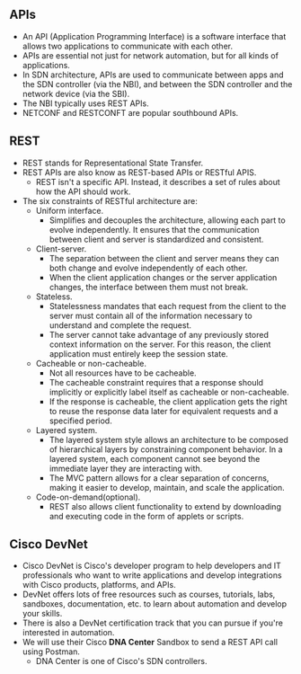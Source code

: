 ## APIs
* An API (Application Programming Interface) is a software interface that allows two applications to communicate with each other.
* APIs are essential not just for network automation, but for all kinds of applications.
* In SDN architecture, APIs are used to communicate between apps and the SDN controller (via the NBI), and between the SDN controller and the network device (via the SBI).
* The NBI typically uses REST APIs.
* NETCONF and RESTCONFT are popular southbound APIs.
## REST
* REST stands for Representational State Transfer.
* REST APIs are also know as REST-based APIs or RESTful APIS.
	* REST isn't a specific API. Instead, it describes a set of rules about how the API should work.
* The six constraints of RESTful architecture are:
	* Uniform interface.
		* Simplifies and decouples the architecture, allowing each part to evolve independently. It ensures that the communication between client and server is standardized and consistent.
	* Client-server.
		* The separation between the client and server means they can both change and evolve independently of each other.
		* When the client application changes or the server application changes, the interface between them must not break.
	* Stateless.
		* Statelessness mandates that each request from the client to the server must contain all of the information necessary to understand and complete the request.
		* The server cannot take advantage of any previously stored context information on the server. For this reason, the client application must entirely keep the session state.
	* Cacheable or non-cacheable.
		* Not all resources have to be cacheable.
		* The cacheable constraint requires that a response should implicitly or explicitly label itself as cacheable or non-cacheable.
		* If the response is cacheable, the client application gets the right to reuse the response data later for equivalent requests and a specified period.
	* Layered system.
		* The layered system style allows an architecture to be composed of hierarchical layers by constraining component behavior. In a layered system, each component cannot see beyond the immediate layer they are interacting with.
		* The MVC pattern allows for a clear separation of concerns, making it easier to develop, maintain, and scale the application.
	* Code-on-demand(optional).
		* REST also allows client functionality to extend by downloading and executing code in the form of applets or scripts.
## Cisco DevNet
* Cisco DevNet is Cisco's developer program to help developers and IT professionals who want to write applications and develop integrations with Cisco products, platforms, and APIs.
* DevNet offers lots of free resources such as courses, tutorials, labs, sandboxes, documentation, etc. to learn about automation and develop your skills.
* There is also a DevNet certification track that you can pursue if you're interested in automation.
* We will use their Cisco **DNA Center** Sandbox to send a REST API call using Postman.
	* DNA Center is one of Cisco's SDN controllers.